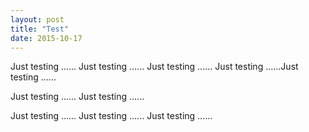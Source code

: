 ```yaml
---
layout: post
title: "Test"
date: 2015-10-17
---
```


Just testing ...... Just testing ......
Just testing ......
Just testing ......Just testing ......

Just testing ......
Just testing ......


Just testing ......
Just testing ......
Just testing ......
